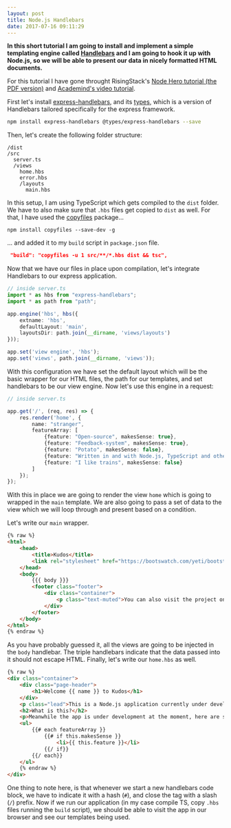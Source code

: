 ```yaml
---
layout: post
title: Node.js Handlebars
date: 2017-07-16 09:11:29
---
```


**In this short tutorial I am going to install and implement a simple templating engine called [Handlebars](http://handlebarsjs.com) and I am going to hook it up with Node.js, so we will be able to present our data in nicely formatted HTML documents.**

For this tutorial I have gone throught RisingStack's [Node Hero tutorial (the PDF version)](https://blog.risingstack.com/node-hero-tutorial-getting-started-with-node-js/) and [Academind's video tutorial](https://www.youtube.com/watch?v=1srD3Mdvf50). 

First let's install [express-handlebars](https://github.com/ericf/express-handlebars), and its [types](https://www.npmjs.com/package/@types/express-handlebars), which is a version of Handlebars tailored specifically for the express framework. 

```bash
npm install express-handlebars @types/express-handlebars --save
```

Then, let's create the following folder structure:

```
/dist
/src
  server.ts
  /views
    home.hbs
    error.hbs 
    /layouts
      main.hbs
```

In this setup, I am using TypeScript which gets compiled to the `dist` folder. We have to also make sure that `.hbs` files get copied to `dist` as well. For that, I have used the [copyfiles](https://www.npmjs.com/package/copyfiles) package...

```
npm install copyfiles --save-dev -g
```

... and added it to my `build` script in `package.json` file.

```json
 "build": "copyfiles -u 1 src/**/*.hbs dist && tsc",
```

Now that we have our files in place upon compilation, let's integrate Handlebars to our express application.

```ts
// inside server.ts
import * as hbs from "express-handlebars";
import * as path from "path";

app.engine('hbs', hbs({
    extname: 'hbs', 
    defaultLayout: 'main', 
    layoutsDir: path.join(__dirname, 'views/layouts')
}));

app.set('view engine', 'hbs');
app.set('views', path.join(__dirname, 'views'));
```

With this configuration we have set the default layout which will be the basic wrapper for our HTML files, the path for our templates, and set handlebars to be our view engine. Now let's use this engine in a request:

```ts
// inside server.ts

app.get('/', (req, res) => {
    res.render('home', {
        name: "stranger",
        featureArray: [
            {feature: "Open-source", makesSense: true},
            {feature: "Feedback-system", makesSense: true},
            {feature: "Potato", makesSense: false},
            {feature: "Written in and with Node.js, TypeScript and other cool tools", makesSense: true},
            {feature: "I like trains", makesSense: false}
        ]
    });
});
```

With this in place we are going to render the view `home` which is going to wrapped in the `main` template. We are also going to pass a set of data to the view which we will loop through and present based on a condition.

Let's write our `main` wrapper. 

```html
{% raw %}
<html>
	<head>
		<title>Kudos</title>
		<link rel="stylesheet" href="https://bootswatch.com/yeti/bootstrap.min.css">
	</head>
	<body>
		{{{ body }}}
		<footer class="footer">
			<div class="container">
				<p class="text-muted">You can also visit the project on <a href="https://github.com/gaboratorium/kudos" target="_blank">GitHub</a>.</p>
			</div>
		</footer>
	</body>
</html> 
{% endraw %}
```

As you have probably guessed it, all the views are going to be injected in the `body` handlebar. The triple handlebars indicate that the data passed into it should not escape HTML. Finally, let's write our `home.hbs` as well.

```html
{% raw %}
<div class="container">
	<div class="page-header">
		<h1>Welcome {{ name }} to Kudos</h1>
	</div>
	<p class="lead">This is a Node.js application currently under development. <a href="https://gaboratorium.github.io" target="_blank">Visit my blog</a> to follow to follow up with the project's progress.</a></p>
	<h2>What is this?</h2>
	<p>Meanwhile the app is under development at the moment, here are some of the main key characteristics:</p>
	<ul>
		{{# each featureArray }}
			{{# if this.makesSense }}
				<li>{{ this.feature }}</li>
			{{/ if}}
		{{/ each}}
	</ul>
	{% endraw %}
</div>
```

One thing to note here, is that whenever we start a new handlebars code block, we have to indicate it with a hash (`#`), and close the tag with a slash (`/`) prefix. Now if we run our application (in my case compile TS, copy `.hbs` files running the `build` script), we should be able to visit the app in our browser and see our templates being used.
